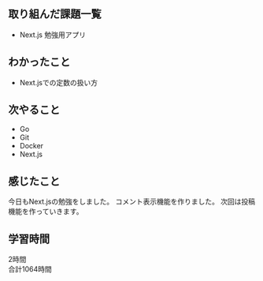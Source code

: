 ## 取り組んだ課題一覧
- Next.js 勉強用アプリ

## わかったこと
- Next.jsでの定数の扱い方

## 次やること
- Go
- Git
- Docker
- Next.js

## 感じたこと
今日もNext.jsの勉強をしました。
コメント表示機能を作りました。
次回は投稿機能を作っていきます。


## 学習時間
2時間<br />
合計1064時間
